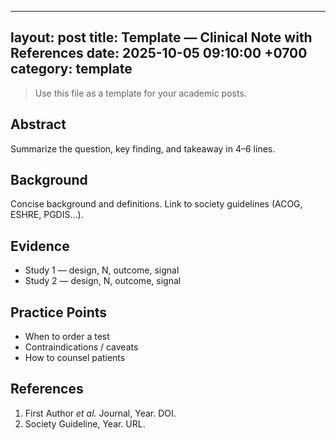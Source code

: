 
---
layout: post
title: Template — Clinical Note with References
date: 2025-10-05 09:10:00 +0700
category: template
---
> Use this file as a template for your academic posts.

## Abstract
Summarize the question, key finding, and takeaway in 4–6 lines.

## Background
Concise background and definitions. Link to society guidelines (ACOG, ESHRE, PGDIS...).

## Evidence
- Study 1 — design, N, outcome, signal
- Study 2 — design, N, outcome, signal

## Practice Points
- When to order a test
- Contraindications / caveats
- How to counsel patients

## References
1. First Author *et al.* Journal, Year. DOI.
2. Society Guideline, Year. URL.
